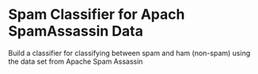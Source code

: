 # Spam Classifier for Apach SpamAssassin Data
Build a classifier for classifying between spam and ham (non-spam) using the data set from Apache Spam Assassin
